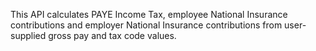 This API calculates PAYE Income Tax, employee National Insurance contributions and employer National Insurance contributions from user-supplied gross pay and tax code values.
